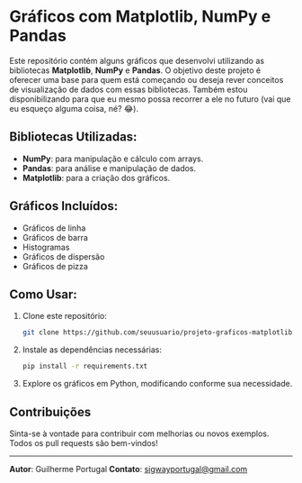# Gráficos com Matplotlib, NumPy e Pandas

Este repositório contém alguns gráficos que desenvolvi utilizando as bibliotecas **Matplotlib**, **NumPy** e **Pandas**. O objetivo deste projeto é oferecer uma base para quem está começando ou deseja rever conceitos de visualização de dados com essas bibliotecas. Também estou disponibilizando para que eu mesmo possa recorrer a ele no futuro (vai que eu esqueço alguma coisa, né? 😂).

## Bibliotecas Utilizadas:
- **NumPy**: para manipulação e cálculo com arrays.
- **Pandas**: para análise e manipulação de dados.
- **Matplotlib**: para a criação dos gráficos.

## Gráficos Incluídos:
- Gráficos de linha
- Gráficos de barra
- Histogramas
- Gráficos de dispersão
- Gráficos de pizza

## Como Usar:
1. Clone este repositório:
    ```bash
    git clone https://github.com/seuusuario/projeto-graficos-matplotlib.git
    ```
2. Instale as dependências necessárias:
    ```bash
    pip install -r requirements.txt
    ```
3. Explore os gráficos em Python, modificando conforme sua necessidade.

## Contribuições
Sinta-se à vontade para contribuir com melhorias ou novos exemplos. Todos os pull requests são bem-vindos!

---

**Autor**: Guilherme Portugal
**Contato**: sigwayportugal@gmail.com